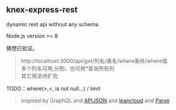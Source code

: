 ## knex-express-rest  
dynamic rest api without any schema.   

Node.js version >= 8  


猜想已验证。 

> http://localhost:3000/api/get/列名/表名/where条件/where值  
> 多个列名可用,分割，也可用*查询所有列  
> 其它用法待扩充

TODO：where(>,<, is not null...) / limit  

> inspired by GraphQL 
and [APIJSON](https://github.com/TommyLemon/APIJSON) 
and [leancloud](https://leancloud.cn/docs/rest_api.html)
and [Parse](https://github.com/parse-community/parse-server)
